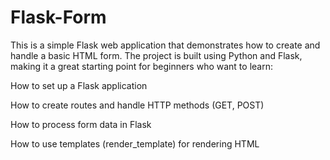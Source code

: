 # Flask-Form
This is a simple Flask web application that demonstrates how to create and handle a basic HTML form.
The project is built using Python and Flask, making it a great starting point for beginners who want to learn:

How to set up a Flask application

How to create routes and handle HTTP methods (GET, POST)

How to process form data in Flask

How to use templates (render_template) for rendering HTML
